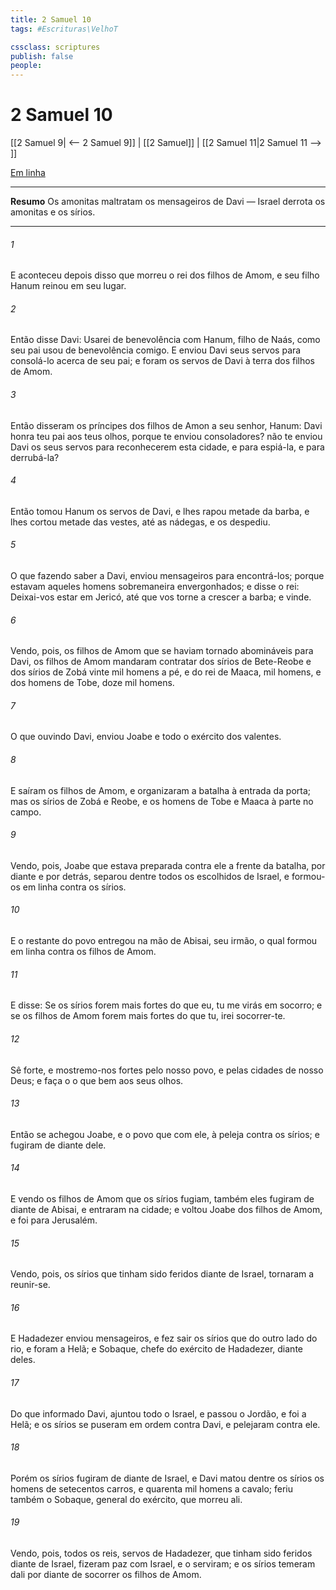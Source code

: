 ```yaml
---
title: 2 Samuel 10
tags: #Escrituras\VelhoT

cssclass: scriptures
publish: false
people:
---
```


# 2 Samuel 10
[[2 Samuel 9| <-- 2 Samuel 9]] | [[2 Samuel]] | [[2 Samuel 11|2 Samuel 11 --> ]]

[Em linha](https://churchofjesuschrist.org/study/scriptures/ot/2-sam/10?lang=por)

---
__Resumo__
Os amonitas maltratam os mensageiros de Davi — Israel derrota os amonitas e os sírios.

---
###### 1 
E aconteceu depois disso que morreu o rei dos filhos de Amom, e seu filho Hanum reinou em seu lugar.

###### 2 
Então disse Davi: Usarei de benevolência com Hanum, filho de Naás, como seu pai usou de benevolência comigo. E enviou Davi seus servos para consolá-lo acerca de seu pai; e foram os servos de Davi à terra dos filhos de Amom.

###### 3 
Então disseram os príncipes dos filhos de Amon a seu senhor, Hanum:  Davi honra teu pai aos teus olhos, porque te enviou consoladores?  não te enviou Davi os seus servos para reconhecerem esta cidade, e para espiá-la, e para derrubá-la?

###### 4 
Então tomou Hanum os servos de Davi, e lhes rapou metade da barba, e lhes cortou metade das vestes, até as nádegas, e os despediu.

###### 5 
O que fazendo saber a Davi, enviou mensageiros para encontrá-los; porque estavam aqueles homens sobremaneira envergonhados; e disse o rei: Deixai-vos estar em Jericó, até que vos torne a crescer a barba; e  vinde.

###### 6 
Vendo, pois, os filhos de Amom que se haviam tornado abomináveis para Davi, os filhos de Amom mandaram contratar dos sírios de Bete-Reobe e dos sírios de Zobá vinte mil homens a pé, e do rei de Maaca, mil homens, e dos homens de Tobe, doze mil homens.

###### 7 
O que ouvindo Davi, enviou Joabe e todo o exército dos valentes.

###### 8 
E saíram os filhos de Amom, e organizaram a batalha à entrada da porta; mas os sírios de Zobá e Reobe, e os homens de Tobe e Maaca  à parte no campo.

###### 9 
Vendo, pois, Joabe que estava preparada contra ele a frente da batalha, por diante e por detrás, separou dentre todos os escolhidos de Israel, e formou-os em linha contra os sírios.

###### 10 
E o restante do povo entregou na mão de Abisai, seu irmão, o qual formou em linha contra os filhos de Amom.

###### 11 
E disse: Se os sírios forem mais fortes do que eu, tu me virás em socorro; e se os filhos de Amom forem mais fortes do que tu, irei socorrer-te.

###### 12 
Sê forte,  e mostremo-nos fortes pelo nosso povo, e pelas cidades de nosso Deus; e faça o   o que bem  aos seus olhos.

###### 13 
Então se achegou Joabe, e o povo que  com ele, à peleja contra os sírios; e fugiram de diante dele.

###### 14 
E vendo os filhos de Amom que os sírios fugiam, também eles fugiram de diante de Abisai, e entraram na cidade; e voltou Joabe dos filhos de Amom, e foi para Jerusalém.

###### 15 
Vendo, pois, os sírios que tinham sido feridos diante de Israel, tornaram a reunir-se.

###### 16 
E Hadadezer enviou mensageiros, e fez sair os sírios que  do outro lado do rio, e foram a Helã; e Sobaque, chefe do exército de Hadadezer,  diante deles.

###### 17 
Do que informado Davi, ajuntou todo o Israel, e passou o Jordão, e foi a Helã; e os sírios se puseram em ordem contra Davi, e pelejaram contra ele.

###### 18 
Porém os sírios fugiram de diante de Israel, e Davi matou dentre os sírios os homens de setecentos carros, e quarenta mil homens a cavalo; feriu também o  Sobaque, general do exército, que morreu ali.

###### 19 
Vendo, pois, todos os reis, servos de Hadadezer, que tinham sido feridos diante de Israel, fizeram paz com Israel, e o serviram; e os sírios temeram dali por diante de socorrer os filhos de Amom.


